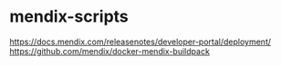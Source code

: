 # mendix-scripts

https://docs.mendix.com/releasenotes/developer-portal/deployment/
https://github.com/mendix/docker-mendix-buildpack
